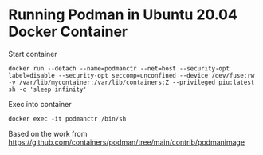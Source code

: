# Running Podman in Ubuntu 20.04 Docker Container

Start container

```
docker run --detach --name=podmanctr --net=host --security-opt label=disable --security-opt seccomp=unconfined --device /dev/fuse:rw -v /var/lib/mycontainer:/var/lib/containers:Z --privileged piu:latest sh -c 'sleep infinity'
```

Exec into container
```
docker exec -it podmanctr /bin/sh
```

Based on the work from https://github.com/containers/podman/tree/main/contrib/podmanimage